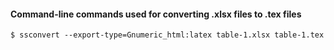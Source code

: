 #### Command-line commands used for converting .xlsx files to .tex files
```
$ ssconvert --export-type=Gnumeric_html:latex table-1.xlsx table-1.tex
```

